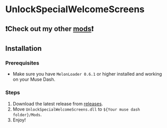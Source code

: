# UnlockSpecialWelcomeScreens

## ❗Check out my other [mods](https://github.com/Asgragrt#musedash-modding)❗

## Installation

### Prerequisites

* Make sure you have `MelonLoader 0.6.1` or higher installed and working on your Muse Dash.

### Steps

1. Download the latest release from [releases](https://github.com/Asgragrt/UnlockSpecialWelcomeScreens/releases/latest).
2. Move `UnlockSpecialWelcomeScreens.dll` to `${Your muse dash folder}/Mods`.
3. Enjoy!